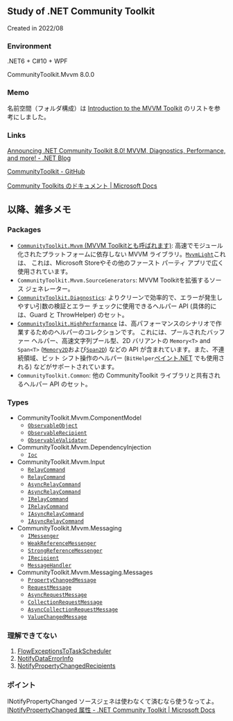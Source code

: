 ## Study of .NET Community Toolkit

Created in 2022/08

### Environment

.NET6 + C#10 + WPF

CommunityToolkit.Mvvm  8.0.0

### Memo

名前空間（フォルダ構成）は [Introduction to the MVVM Toolkit](https://docs.microsoft.com/ja-jp/windows/communitytoolkit/mvvm/introduction) のリストを参考にしました。

### Links

[Announcing .NET Community Toolkit 8.0! MVVM, Diagnostics, Performance, and more! - .NET Blog](https://devblogs.microsoft.com/dotnet/announcing-the-dotnet-community-toolkit-800/)

[CommunityToolkit - GitHub](https://github.com/CommunityToolkit/dotnet)

[Community Toolkits のドキュメント | Microsoft Docs](https://docs.microsoft.com/ja-jp/dotnet/communitytoolkit/)



## 以降、雑多メモ

### Packages

- [`CommunityToolkit.Mvvm` (MVVM Toolkitとも呼ばれます)](https://docs.microsoft.com/ja-jp/dotnet/communitytoolkit/mvvm/): 高速でモジュール化されたプラットフォームに依存しない MVVM ライブラリ。[`MvvmLight`](https://docs.microsoft.com/ja-jp/dotnet/communitytoolkit/mvvm/migratingfrommvvmlight)これは、 これは、Microsoft Storeやその他のファースト パーティ アプリで広く使用されています。
- `CommunityToolkit.Mvvm.SourceGenerators`: MVVM Toolkitを拡張するソース ジェネレーター。
- [`CommunityToolkit.Diagnostics`](https://docs.microsoft.com/ja-JP/windows/communitytoolkit/diagnostics/introduction): よりクリーンで効率的で、エラーが発生しやすい引数の検証とエラー チェックに使用できるヘルパー API (具体的には、Guard と ThrowHelper) のセット。
- [`CommunityToolkit.HighPerformance`](https://docs.microsoft.com/ja-JP/windows/communitytoolkit/high-performance/introduction) は、高パフォーマンスのシナリオで作業するためのヘルパーのコレクションです。 これには、プールされたバッファー ヘルパー、高速文字列プール型、2D バリアントの `Memory<T>` and `Span<T>` ([`Memory2D`](https://docs.microsoft.com/ja-JP/windows/communitytoolkit/high-performance/memory2d)および[`Span2D`](https://docs.microsoft.com/ja-JP/windows/communitytoolkit/high-performance/span2d)) などの API が含まれています。また、不連続領域、ビット シフト操作のヘルパー (`BitHelper`[ペイント.NET](https://www.getpaint.net/) でも使用される) などがサポートされています。
- `CommunityToolkit.Common`: 他の CommunityToolkit ライブラリと共有されるヘルパー API のセット。

### Types

- CommunityToolkit.Mvvm.ComponentModel
  - [`ObservableObject`](https://docs.microsoft.com/ja-jp/dotnet/communitytoolkit/mvvm/observableobject)
  - [`ObservableRecipient`](https://docs.microsoft.com/ja-jp/dotnet/communitytoolkit/mvvm/observablerecipient)
  - [`ObservableValidator`](https://docs.microsoft.com/ja-jp/dotnet/communitytoolkit/mvvm/observablevalidator)
- CommunityToolkit.Mvvm.DependencyInjection
  - [`Ioc`](https://docs.microsoft.com/ja-jp/dotnet/communitytoolkit/mvvm/ioc)
- CommunityToolkit.Mvvm.Input
  - [`RelayCommand`](https://docs.microsoft.com/ja-jp/dotnet/communitytoolkit/mvvm/relaycommand)
  - [`RelayCommand`](https://docs.microsoft.com/ja-jp/dotnet/communitytoolkit/mvvm/relaycommand)
  - [`AsyncRelayCommand`](https://docs.microsoft.com/ja-jp/dotnet/communitytoolkit/mvvm/asyncrelaycommand)
  - [`AsyncRelayCommand`](https://docs.microsoft.com/ja-jp/dotnet/communitytoolkit/mvvm/asyncrelaycommand)
  - [`IRelayCommand`](https://docs.microsoft.com/ja-jp/dotnet/communitytoolkit/mvvm/relaycommand)
  - [`IRelayCommand`](https://docs.microsoft.com/ja-jp/dotnet/communitytoolkit/mvvm/relaycommand)
  - [`IAsyncRelayCommand`](https://docs.microsoft.com/ja-jp/dotnet/communitytoolkit/mvvm/asyncrelaycommand)
  - [`IAsyncRelayCommand`](https://docs.microsoft.com/ja-jp/dotnet/communitytoolkit/mvvm/asyncrelaycommand)
- CommunityToolkit.Mvvm.Messaging
  - [`IMessenger`](https://docs.microsoft.com/ja-jp/dotnet/communitytoolkit/mvvm/messenger)
  - [`WeakReferenceMessenger`](https://docs.microsoft.com/ja-jp/dotnet/communitytoolkit/mvvm/messenger)
  - [`StrongReferenceMessenger`](https://docs.microsoft.com/ja-jp/dotnet/communitytoolkit/mvvm/messenger)
  - [`IRecipient`](https://docs.microsoft.com/ja-jp/dotnet/communitytoolkit/mvvm/messenger)
  - [`MessageHandler`](https://docs.microsoft.com/ja-jp/dotnet/communitytoolkit/mvvm/messenger)
- CommunityToolkit.Mvvm.Messaging.Messages
  - [`PropertyChangedMessage`](https://docs.microsoft.com/ja-jp/dotnet/api/CommunityToolkit.mvvm.Messaging.Messages.PropertyChangedMessage-1)
  - [`RequestMessage`](https://docs.microsoft.com/ja-jp/dotnet/api/CommunityToolkit.mvvm.Messaging.Messages.RequestMessage-1)
  - [`AsyncRequestMessage`](https://docs.microsoft.com/ja-jp/dotnet/api/CommunityToolkit.mvvm.Messaging.Messages.AsyncRequestMessage-1)
  - [`CollectionRequestMessage`](https://docs.microsoft.com/ja-jp/dotnet/api/CommunityToolkit.mvvm.Messaging.Messages.CollectionRequestMessage-1)
  - [`AsyncCollectionRequestMessage`](https://docs.microsoft.com/ja-jp/dotnet/api/CommunityToolkit.mvvm.Messaging.Messages.AsyncCollectionRequestMessage-1)
  - [`ValueChangedMessage`](https://docs.microsoft.com/ja-jp/dotnet/api/CommunityToolkit.mvvm.Messaging.Messages.ValueChangedMessage-1)



### 理解できてない

1. [FlowExceptionsToTaskScheduler](https://docs.microsoft.com/ja-jp/dotnet/communitytoolkit/mvvm/generators/relaycommand#handling-asynchronous-exceptions)
2. [NotifyDataErrorInfo](https://docs.microsoft.com/ja-jp/dotnet/communitytoolkit/mvvm/generators/observableproperty#requesting-property-validation)
3. [NotifyPropertyChangedRecipients](https://docs.microsoft.com/ja-jp/dotnet/communitytoolkit/mvvm/generators/observableproperty#sending-notification-messages)



### ポイント

INotifyPropertyChanged ソースジェネは使わなくて済むなら使うなってよ。[INotifyPropertyChanged 属性 - .NET Community Toolkit | Microsoft Docs](https://docs.microsoft.com/ja-jp/dotnet/communitytoolkit/mvvm/generators/inotifypropertychanged)


